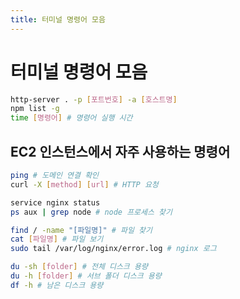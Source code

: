 ```yaml
---
title: 터미널 명령어 모음
---
```


# 터미널 명령어 모음

```bash
http-server . -p [포트번호] -a [호스트명]
npm list -g
time [명령어] # 명령어 실행 시간
```

## EC2 인스턴스에서 자주 사용하는 명령어

```bash
ping # 도메인 연결 확인
curl -X [method] [url] # HTTP 요청

service nginx status
ps aux | grep node # node 프로세스 찾기

find / -name "[파일명]" # 파일 찾기
cat [파일명] # 파일 보기
sudo tail /var/log/nginx/error.log # nginx 로그

du -sh [folder] # 전체 디스크 용량
du -h [folder] # 서브 폴더 디스크 용량
df -h # 남은 디스크 용량
```
